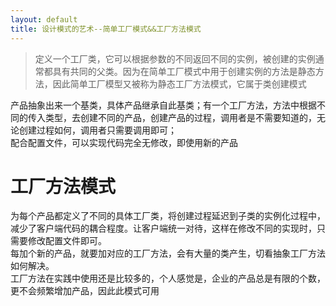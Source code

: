 ```yaml
---
layout: default
title: 设计模式的艺术--简单工厂模式&&工厂方法模式
---
```


> 定义一个工厂类，它可以根据参数的不同返回不同的实例，被创建的实例通常都具有共同的父类。因为在简单工厂模式中用于创建实例的方法是静态方法，因此简单工厂模型又被称为静态工厂方法模式，它属于类创建模式

产品抽象出来一个基类，具体产品继承自此基类；有一个工厂方法，方法中根据不同的传入类型，去创建不同的产品，创建产品的过程，调用者是不需要知道的，无论创建过程如何，调用者只需要调用即可；  
配合配置文件，可以实现代码完全无修改，即使用新的产品



工厂方法模式
=
为每个产品都定义了不同的具体工厂类，将创建过程延迟到子类的实例化过程中，减少了客户端代码的耦合程度。让客户端统一对待，这样在修改不同的实现时，只需要修改配置文件即可。  
每加个新的产品，就要加对应的工厂方法，会有大量的类产生，切看抽象工厂方法如何解决。  
工厂方法在实践中使用还是比较多的，个人感觉是，企业的产品总是有限的个数，更不会频繁增加产品，因此此模式可用
